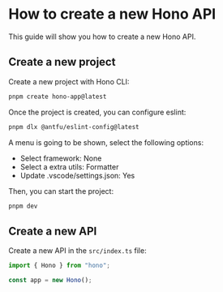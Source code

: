 # How to create a new Hono API

This guide will show you how to create a new Hono API.

## Create a new project

Create a new project with Hono CLI:

```bash
pnpm create hono-app@latest
```

Once the project is created, you can configure eslint:

```bash
pnpm dlx @antfu/eslint-config@latest
```

A menu is going to be shown, select the following options:

- Select framework: None
- Select a extra utils: Formatter
- Update .vscode/settings.json: Yes

Then, you can start the project:

```bash
pnpm dev
```

## Create a new API

Create a new API in the `src/index.ts` file:

```ts
import { Hono } from "hono";

const app = new Hono();
```
